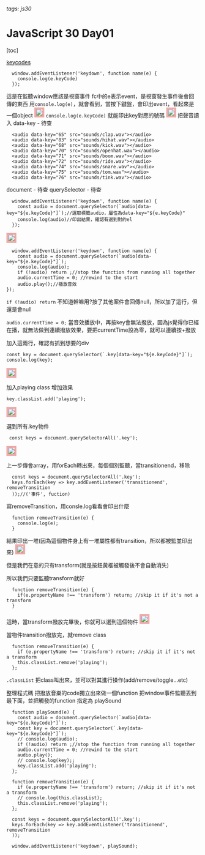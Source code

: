 <style>
img{
	border: 5px solid #eaa;
}
</style>
###### tags: js30

# JavaScript 30 Day01
[toc]

[keycodes](https://keycode.info/)
```javascript=
  window.addEventListener('keydown', function name(e) {
    console.log(e.keyCode)
  });
```
這是在監聽window應該是視窗事件
fc中的e表示event，是視窗發生事件後會回傳的東西
用`console.log(e)`，就會看到，當按下鍵盤，會印出event，看起來是一個object
![](https://i.imgur.com/etpy3wL.png)
`console.log(e.keyCode)` 就能印出key對應的號碼
![](https://i.imgur.com/juFHMmk.png)
把聲音讀入
data-key - 待查
```htmlmixed=
  <audio data-key="65" src="sounds/clap.wav"></audio>
  <audio data-key="83" src="sounds/hihat.wav"></audio>
  <audio data-key="68" src="sounds/kick.wav"></audio>
  <audio data-key="70" src="sounds/openhat.wav"></audio>
  <audio data-key="71" src="sounds/boom.wav"></audio>
  <audio data-key="72" src="sounds/ride.wav"></audio>
  <audio data-key="74" src="sounds/snare.wav"></audio>
  <audio data-key="75" src="sounds/tom.wav"></audio>
  <audio data-key="76" src="sounds/tink.wav"></audio>
```
document - 待查
querySelector - 待查
```javascript=
  window.addEventListener('keydown', function name(e) {
    const audio = document.querySelector(`audio[data-key="${e.keyCode}"]`);//選取標籤audio，屬性為data-key="${e.keyCode}"
    console.log(audio)//印出結果，確認有選到對的el
  });
```

![](https://i.imgur.com/OOcQKH0.png)

```javascript=
  window.addEventListener('keydown', function name(e) {
    const audio = document.querySelector(`audio[data-key="${e.keyCode}"]`);
    console.log(audio);
    if (!audio) return ;//stop the function from running all together
    audio.currentTime = 0; //rewind to the start 
    audio.play();//播放音效
});
```
`if (!audio) return` 不知道幹嘛用?按了其他案件會回傳null，所以加了這行，但還是會null

`audio.currentTime = 0;` 當音效播放中，再按key會無法撥放，因為js覺得你已經在播，就無法做到連續撥放效果，要把currentTime設為零，就可以連續按+撥放

加入這兩行，確認有抓到想要的div
```javascript=
const key = document.querySelector(`.key[data-key="${e.keyCode}"]`);
console.log(key);
```
![](https://i.imgur.com/Cfrq5pA.png)

加入playing class 增加效果
```javascript=
key.classList.add('playing');
```
![](https://i.imgur.com/eyFQCoe.png)

選到所有.key物件
```javascript=
 const keys = document.querySelectorAll('.key');
```
![](https://i.imgur.com/OIzda4A.png)

上一步傳會array，用forEach轉出來，每個個別監聽，當transitionend，移除
```javascript=
  const keys = document.querySelectorAll('.key');
  keys.forEach(key => key.addEventListener('transitionend', removeTransition
  ));//('事件', fuction)
```
寫removeTransition，用consle.log看看會印出什麼
```javascript=
  function removeTransition(e) {
    console.log(e);
  }
```
結果印出一堆(因為這個物件身上有一堆屬性都有transition，所以都被監並印出來)
![](https://i.imgur.com/nY3uoBR.png)

但是我們在意的只有transform(就是按鈕黃框被觸發後不會自動消失)

所以我們只要監聽transform就好
```javascript=
  function removeTransition(e) {
    if(e.propertyName !== 'transform') return; //skip it if it's not a transform
  }
```

這時，當transform撥放完畢後，你就可以選到這個物件
![](https://i.imgur.com/vjoyBfP.png)

當物件transition撥放完，就remove class
```javascript=
  function removeTransition(e) {
    if (e.propertyName !== 'transform') return; //skip it if it's not a transform
    this.classList.remove('playing');
  };
```
`.classList` 把class叫出來，並可以對其進行操作(add/remove/toggle...etc)

整理程式碼
把撥放音樂的code獨立出來做一個function
把window事件監聽丟到最下面，並把觸發的function 指定為 playSound
```javascript=
  function playSound(e) {
    const audio = document.querySelector(`audio[data-key="${e.keyCode}"]`);
    const key = document.querySelector(`.key[data-key="${e.keyCode}"]`);
    // console.log(audio);
    if (!audio) return ;//stop the function from running all together
    audio.currentTime = 0; //rewind to the start 
    audio.play();
    // console.log(key);;
    key.classList.add('playing'); 
  };

  function removeTransition(e) {
    if (e.propertyName !== 'transform') return; //skip it if it's not a transform
    // console.log(this.classList);
    this.classList.remove('playing');
  };

  const keys = document.querySelectorAll('.key');
  keys.forEach(key => key.addEventListener('transitionend', removeTransition
  ));

  window.addEventListener('keydown', playSound);
```